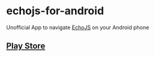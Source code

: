 # echojs-for-android

Unofficial App to navigate [EchoJS](http://www.echojs.com/) on your Android phone

## [Play Store](https://play.google.com/store/apps/details?id=com.echojs)
